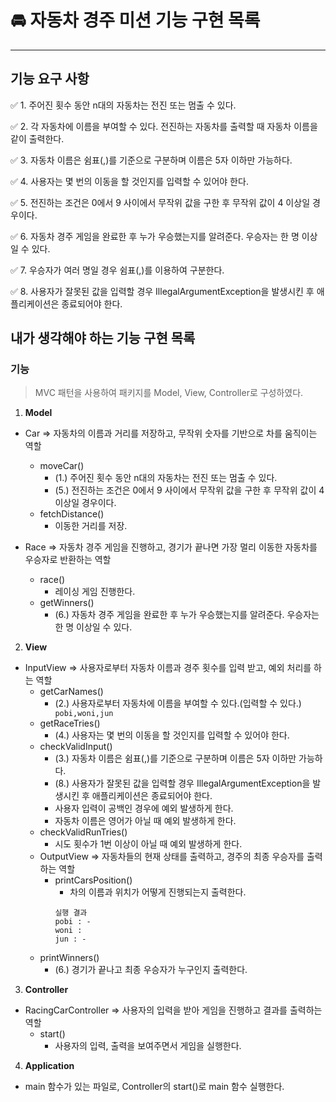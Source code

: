 # 🚘 자동차 경주 미션 기능 구현 목록

--- 
## 기능 요구 사항
✅ 1. 주어진 횟수 동안 n대의 자동차는 전진 또는 멈출 수 있다.

✅ 2. 각 자동차에 이름을 부여할 수 있다. 전진하는 자동차를 출력할 때 자동차 이름을 같이 출력한다.

✅ 3. 자동차 이름은 쉼표(,)를 기준으로 구분하며 이름은 5자 이하만 가능하다.

✅ 4. 사용자는 몇 번의 이동을 할 것인지를 입력할 수 있어야 한다.

✅ 5. 전진하는 조건은 0에서 9 사이에서 무작위 값을 구한 후 무작위 값이 4 이상일 경우이다.

✅ 6. 자동차 경주 게임을 완료한 후 누가 우승했는지를 알려준다. 우승자는 한 명 이상일 수 있다.

✅ 7. 우승자가 여러 명일 경우 쉼표(,)를 이용하여 구분한다.

✅ 8. 사용자가 잘못된 값을 입력할 경우 IllegalArgumentException을 발생시킨 후 애플리케이션은 종료되어야 한다.

## 내가 생각해야 하는 기능 구현 목록

### 기능
> MVC 패턴을 사용하여 패키지를 Model, View, Controller로 구성하였다.

1. **Model**
- Car => 자동차의 이름과 거리를 저장하고, 무작위 숫자를 기반으로 차를 움직이는 역할
  - moveCar()
    - (1.) 주어진 횟수 동안 n대의 자동차는 전진 또는 멈출 수 있다.
    - (5.) 전진하는 조건은 0에서 9 사이에서 무작위 값을 구한 후 무작위 값이 4 이상일 경우이다.
  - fetchDistance()
    - 이동한 거리를 저장. 

- Race => 자동차 경주 게임을 진행하고, 경기가 끝나면 가장 멀리 이동한 자동차를 우승자로 반환하는 역할
  - race() 
    - 레이싱 게임 진행한다. 
  - getWinners()
    - (6.) 자동차 경주 게임을 완료한 후 누가 우승했는지를 알려준다. 우승자는 한 명 이상일 수 있다.

2. **View**
- InputView => 사용자로부터 자동차 이름과 경주 횟수를 입력 받고, 예외 처리를 하는 역할
  - getCarNames()
    - (2.) 사용자로부터 자동차에 이름을 부여할 수 있다.(입력할 수 있다.)
    ``` pobi,woni,jun```
  - getRaceTries()
    - (4.) 사용자는 몇 번의 이동을 할 것인지를 입력할 수 있어야 한다.
  - checkValidInput()
    - (3.) 자동차 이름은 쉼표(,)를 기준으로 구분하며 이름은 5자 이하만 가능하다.
    - (8.) 사용자가 잘못된 값을 입력할 경우 IllegalArgumentException을 발생시킨 후 애플리케이션은 종료되어야 한다.
    - 사용자 입력이 공백인 경우에 예외 발생하게 한다. 
    - 자동차 이름은 영어가 아닐 때 예외 발생하게 한다.
  - checkValidRunTries()
    - 시도 횟수가 1번 이상이 아닐 때 예외 발생하게 한다.  
  - OutputView => 자동차들의 현재 상태를 출력하고, 경주의 최종 우승자를 출력하는 역할
    - printCarsPosition()
      - 차의 이름과 위치가 어떻게 진행되는지 출력한다.
      ```
      실행 결과
      pobi : -
      woni :
      jun : -
   - printWinners()
     - (6.) 경기가 끝나고 최종 우승자가 누구인지 출력한다. 

3. **Controller**
- RacingCarController =>  사용자의 입력을 받아 게임을 진행하고 결과를 출력하는 역할
  - start()
    - 사용자의 입력, 출력을 보여주면서 게임을 실행한다. 

4. **Application**
- main 함수가 있는 파일로, Controller의 start()로 main 함수 실행한다. 